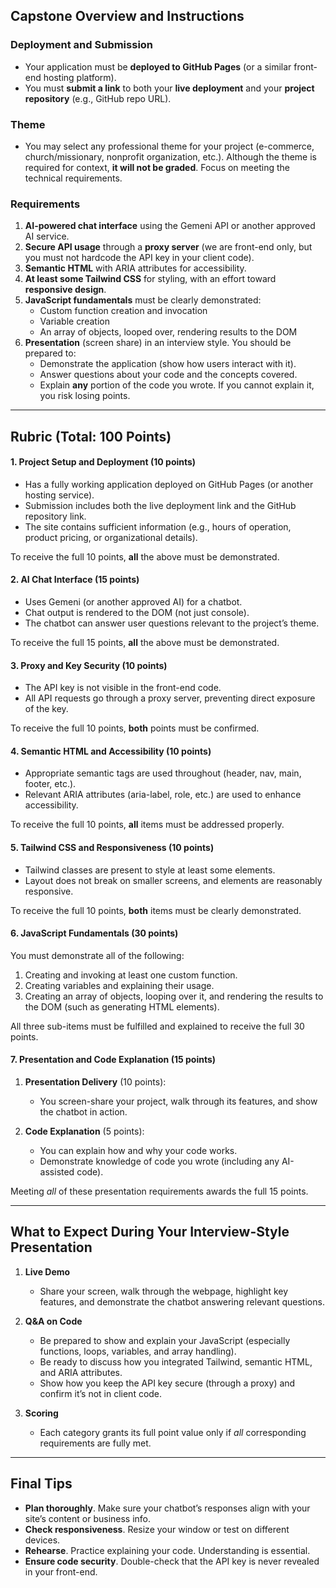 ## Capstone Overview and Instructions

### Deployment and Submission

- Your application must be **deployed to GitHub Pages** (or a similar front-end hosting platform).
- You must **submit a link** to both your **live deployment** and your **project repository** (e.g., GitHub repo URL).

### Theme

- You may select any professional theme for your project (e-commerce, church/missionary, nonprofit organization, etc.). Although the theme is required for context, **it will not be graded**. Focus on meeting the technical requirements.

### Requirements

1. **AI-powered chat interface** using the Gemeni API or another approved AI service.
2. **Secure API usage** through a **proxy server** (we are front-end only, but you must not hardcode the API key in your client code).
3. **Semantic HTML** with ARIA attributes for accessibility.
4. **At least some Tailwind CSS** for styling, with an effort toward **responsive design**.
5. **JavaScript fundamentals** must be clearly demonstrated:
    - Custom function creation and invocation
    - Variable creation
    - An array of objects, looped over, rendering results to the DOM
6. **Presentation** (screen share) in an interview style. You should be prepared to:
    - Demonstrate the application (show how users interact with it).
    - Answer questions about your code and the concepts covered.
    - Explain **any** portion of the code you wrote. If you cannot explain it, you risk losing points.

---

## Rubric (Total: 100 Points)

#### 1. Project Setup and Deployment (10 points)

- Has a fully working application deployed on GitHub Pages (or another hosting service).
- Submission includes both the live deployment link and the GitHub repository link.
- The site contains sufficient information (e.g., hours of operation, product pricing, or organizational details).

To receive the full 10 points, **all** the above must be demonstrated.

#### 2. AI Chat Interface (15 points)

- Uses Gemeni (or another approved AI) for a chatbot.
- Chat output is rendered to the DOM (not just console).
- The chatbot can answer user questions relevant to the project’s theme.

To receive the full 15 points, **all** the above must be demonstrated.

#### 3. Proxy and Key Security (10 points)

- The API key is not visible in the front-end code.
- All API requests go through a proxy server, preventing direct exposure of the key.

To receive the full 10 points, **both** points must be confirmed.

#### 4. Semantic HTML and Accessibility (10 points)

- Appropriate semantic tags are used throughout (header, nav, main, footer, etc.).
- Relevant ARIA attributes (aria-label, role, etc.) are used to enhance accessibility.

To receive the full 10 points, **all** items must be addressed properly.

#### 5. Tailwind CSS and Responsiveness (10 points)

- Tailwind classes are present to style at least some elements.
- Layout does not break on smaller screens, and elements are reasonably responsive.

To receive the full 10 points, **both** items must be clearly demonstrated.

#### 6. JavaScript Fundamentals (30 points)

You must demonstrate all of the following:

1. Creating and invoking at least one custom function.
2. Creating variables and explaining their usage.
3. Creating an array of objects, looping over it, and rendering the results to the DOM (such as generating HTML elements).

All three sub-items must be fulfilled and explained to receive the full 30 points.

#### 7. Presentation and Code Explanation (15 points)

1. **Presentation Delivery** (10 points):
    
    - You screen-share your project, walk through its features, and show the chatbot in action.
2. **Code Explanation** (5 points):
    
    - You can explain how and why your code works.
    - Demonstrate knowledge of code you wrote (including any AI-assisted code).

Meeting _all_ of these presentation requirements awards the full 15 points.

---

## What to Expect During Your Interview-Style Presentation

1. **Live Demo**
    
    - Share your screen, walk through the webpage, highlight key features, and demonstrate the chatbot answering relevant questions.
2. **Q&A on Code**
    
    - Be prepared to show and explain your JavaScript (especially functions, loops, variables, and array handling).
    - Be ready to discuss how you integrated Tailwind, semantic HTML, and ARIA attributes.
    - Show how you keep the API key secure (through a proxy) and confirm it’s not in client code.
3. **Scoring**
    
    - Each category grants its full point value only if _all_ corresponding requirements are fully met.

---

## Final Tips

- **Plan thoroughly**. Make sure your chatbot’s responses align with your site’s content or business info.
- **Check responsiveness**. Resize your window or test on different devices.
- **Rehearse**. Practice explaining your code. Understanding is essential.
- **Ensure code security**. Double-check that the API key is never revealed in your front-end.
